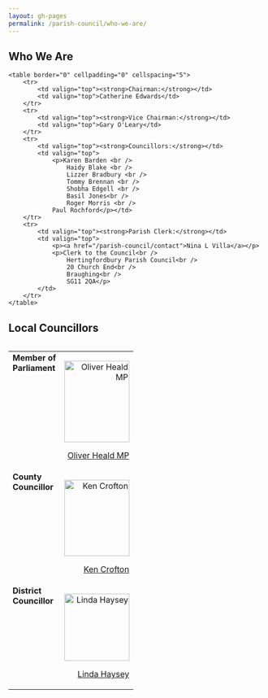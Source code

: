 ```yaml
---
layout: gh-pages
permalink: /parish-council/who-we-are/
---
```


<div class="panelLeft">
	<h2>Who We Are</h2>

	<table border="0" cellpadding="0" cellspacing="5">
		<tr>
			<td valign="top"><strong>Chairman:</strong></td>
			<td valign="top">Catherine Edwards</td>
		</tr>
		<tr>
			<td valign="top"><strong>Vice Chairman:</strong></td>
			<td valign="top">Gary O'Leary</td>
		</tr>
		<tr>
			<td valign="top"><strong>Councillors:</strong></td>
			<td valign="top">
				<p>Karen Barden <br />
					Haidy Blake <br />
					Lizzer Bradbury <br />
					Tommy Brennan <br />
					Shobha Edgell <br />
					Basil Jones<br />
					Roger Morris <br />
				Paul Rochford</p></td>
		</tr>
		<tr>
			<td valign="top"><strong>Parish Clerk:</strong></td>
			<td valign="top">
				<p><a href="/parish-council/contact">Nina L Villa</a></p>
				<p>Clerk to the Council<br />
					Hertingfordbury Parish Council<br />
					20 Church End<br />
					Braughing<br />
					SG11 2QA</p>
			</td>
		</tr>
	</table>
</div>

<div class="panelRight">
	<h2>Local Councillors</h2>
	<table border="0" align="right" cellpadding="0" cellspacing="5">
		<tr>
			<td valign="top"><strong>Member of <br />
			Parliament</strong></td>
			<td align="right" valign="top">
				<p><img src="../../image/Oliver_Heald.jpg" alt="Oliver Heald MP" width="128" height="160" /></p>
				<p><a href="http://www.oliverhealdmp.com/" target="_blank">Oliver Heald MP</a></p>
			</td>
		</tr>
		<tr>
			<td valign="top"><strong>County<br />
				Councillor</strong>
			</td>
			<td align="right" valign="top">
				<p><img src="http://www.hertsdirect.org/hertscouncillors/councillors/kencroftonphoto" alt="Ken Crofton" width="128" height="150" /></p>
				<p><a href="http://www.hertsdirect.org/your-council/councillors/ccllrs/kencrofton/" target="_blank">Ken Crofton</a></p>
			</td>
		</tr>
		<tr>
			<td valign="top"><strong>District<br />
				Councillor</strong>
			</td>
			<td align="right" valign="top">
				<p><img src="../../image/Linda_Haysey.jpg" alt="Linda Haysey" width="128" height="132" /></p>
				<p><a href="http://online.eastherts.gov.uk/moderngov/mgUserInfo.aspx?UID=120" target="_blank">Linda Haysey</a></p>
			</td>
		</tr>
	</table>
</div>